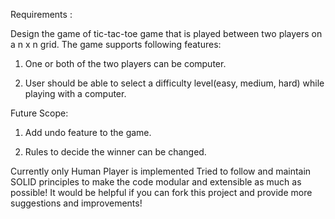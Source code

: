 Requirements :

Design the game of tic-tac-toe game that is played between two players on a n x n grid. The game supports following features:

1. One or both of the two players can be computer.

2. User should be able to select a difficulty level(easy, medium, hard) while playing with a computer.



Future Scope:

1. Add undo feature to the game.

2. Rules to decide the winner can be changed.


Currently only Human Player is implemented
Tried to follow and maintain SOLID principles to make the code modular and extensible as much as possible! 
It would be helpful if you can fork this project and provide more suggestions and improvements!
